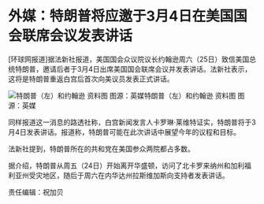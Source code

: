 # 外媒：特朗普将应邀于3月4日在美国国会联席会议发表讲话

[环球网报道]据法新社报道，美国国会众议院议长约翰逊周六（25日）致信美国总统特朗普，邀请后者于3月4日出席美国国会联席会议并发表讲话。法新社表示，这将是特朗普重返白宫后首次向美议员发表正式讲话。

![特朗普（左）和约翰逊 资料图
图源：英媒](https://k.sinaimg.cn/n/spider20250126/700/w960h540/20250126/bb94-1592b87bc499ab8842bc3d37fa869b38.png/w700d1q75cms.jpg?by=cms_fixed_width)特朗普（左）和约翰逊
资料图 图源：英媒

同样报道这一消息的路透社称，白宫新闻发言人卡罗琳·莱维特证实，特朗普将于3月4日发表讲话。报道称，特朗普可能在此次讲话中展望今年的议程和目标。

法新社提到，特朗普所在的共和党在美国参众两院都占多数。

据介绍，特朗普从周五（24日）开始离开华盛顿，访问了北卡罗来纳州和加利福利亚州受灾地区，随后于周六在内华达州拉斯维加斯向支持者发表讲话。

责任编辑：祝加贝


